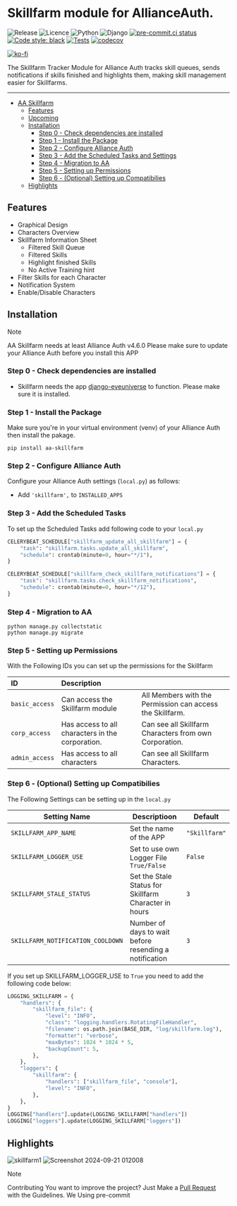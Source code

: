 # Skillfarm module for AllianceAuth.<a name="aa-skillfarm"></a>

![Release](https://img.shields.io/pypi/v/aa-skillfarm?label=release)
![Licence](https://img.shields.io/github/license/geuthur/aa-skillfarm)
![Python](https://img.shields.io/pypi/pyversions/aa-skillfarm)
![Django](https://img.shields.io/pypi/frameworkversions/django/aa-skillfarm.svg?label=django)
[![pre-commit.ci status](https://results.pre-commit.ci/badge/github/Geuthur/aa-skillfarm/master.svg)](https://results.pre-commit.ci/latest/github/Geuthur/aa-skillfarm/master)
[![Code style: black](https://img.shields.io/badge/code%20style-black-000000.svg)](https://github.com/psf/black)
[![Tests](https://github.com/Geuthur/aa-skillfarm/actions/workflows/autotester.yml/badge.svg)](https://github.com/Geuthur/aa-skillfarm/actions/workflows/autotester.yml)
[![codecov](https://codecov.io/gh/Geuthur/aa-skillfarm/graph/badge.svg?token=oFZPpgIXz4)](https://codecov.io/gh/Geuthur/aa-skillfarm)

[![ko-fi](https://ko-fi.com/img/githubbutton_sm.svg)](https://ko-fi.com/W7W810Q5J4)

The Skillfarm Tracker Module for Alliance Auth tracks skill queues, sends notifications if skills finished and highlights them, making skill management easier for Skillfarms.

______________________________________________________________________

- [AA Skillfarm](#aa-skillfarm)
  - [Features](#features)
  - [Upcoming](#upcoming)
  - [Installation](#features)
    - [Step 0 - Check dependencies are installed](#step0)
    - [Step 1 - Install the Package](#step1)
    - [Step 2 - Configure Alliance Auth](#step2)
    - [Step 3 - Add the Scheduled Tasks and Settings](#step3)
    - [Step 4 - Migration to AA](#step4)
    - [Step 5 - Setting up Permissions](#step5)
    - [Step 6 - (Optional) Setting up Compatibilies](#step6)
  - [Highlights](#highlights)

## Features<a name="features"></a>

- Graphical Design
- Characters Overview
- Skillfarm Information Sheet
  - Filtered Skill Queue
  - Filtered Skills
  - Highlight finished Skills
  - No Active Training hint
- Filter Skills for each Character
- Notification System
- Enable/Disable Characters

## Installation<a name="installation"></a>

> [!NOTE]
> AA Skillfarm needs at least Alliance Auth v4.6.0
> Please make sure to update your Alliance Auth before you install this APP

### Step 0 - Check dependencies are installed<a name="step0"></a>

- Skillfarm needs the app [django-eveuniverse](https://apps.allianceauth.org/apps/detail/django-eveuniverse) to function. Please make sure it is installed.

### Step 1 - Install the Package<a name="step1"></a>

Make sure you're in your virtual environment (venv) of your Alliance Auth then install the pakage.

```shell
pip install aa-skillfarm
```

### Step 2 - Configure Alliance Auth<a name="step2"></a>

Configure your Alliance Auth settings (`local.py`) as follows:

- Add `'skillfarm',` to `INSTALLED_APPS`

### Step 3 - Add the Scheduled Tasks<a name="step3"></a>

To set up the Scheduled Tasks add following code to your `local.py`

```python
CELERYBEAT_SCHEDULE["skillfarm_update_all_skillfarm"] = {
    "task": "skillfarm.tasks.update_all_skillfarm",
    "schedule": crontab(minute=0, hour="*/1"),
}

CELERYBEAT_SCHEDULE["skillfarm_check_skillfarm_notifications"] = {
    "task": "skillfarm.tasks.check_skillfarm_notifications",
    "schedule": crontab(minute=0, hour="*/12"),
}
```

### Step 4 - Migration to AA<a name="step4"></a>

```shell
python manage.py collectstatic
python manage.py migrate
```

### Step 5 - Setting up Permissions<a name="step5"></a>

With the Following IDs you can set up the permissions for the Skillfarm

| ID             | Description                                      |                                                           |
| :------------- | :----------------------------------------------- | :-------------------------------------------------------- |
| `basic_access` | Can access the Skillfarm module                  | All Members with the Permission can access the Skillfarm. |
| `corp_access`  | Has access to all characters in the corporation. | Can see all Skillfarm Characters from own Corporation.    |
| `admin_access` | Has access to all characters                     | Can see all Skillfarm Characters.                         |

### Step 6 - (Optional) Setting up Compatibilies<a name="step6"></a>

The Following Settings can be setting up in the `local.py`

| Setting Name                      | Descriptioon                                           | Default       |
| --------------------------------- | ------------------------------------------------------ | ------------- |
| `SKILLFARM_APP_NAME`              | Set the name of the APP                                | `"Skillfarm"` |
| `SKILLFARM_LOGGER_USE`            | Set to use own Logger File `True/False`                | `False`       |
| `SKILLFARM_STALE_STATUS`          | Set the Stale Status for Skillfarm Character in hours  | `3`           |
| `SKILLFARM_NOTIFICATION_COOLDOWN` | Number of days to wait before resending a notification | `3`           |

If you set up SKILLFARM_LOGGER_USE to `True` you need to add the following code below:

```python
LOGGING_SKILLFARM = {
    "handlers": {
        "skillfarm_file": {
            "level": "INFO",
            "class": "logging.handlers.RotatingFileHandler",
            "filename": os.path.join(BASE_DIR, "log/skillfarm.log"),
            "formatter": "verbose",
            "maxBytes": 1024 * 1024 * 5,
            "backupCount": 5,
        },
    },
    "loggers": {
        "skillfarm": {
            "handlers": ["skillfarm_file", "console"],
            "level": "INFO",
        },
    },
}
LOGGING["handlers"].update(LOGGING_SKILLFARM["handlers"])
LOGGING["loggers"].update(LOGGING_SKILLFARM["loggers"])
```

## Highlights<a name="highlights"></a>

![skillfarm1](https://github.com/user-attachments/assets/b7a99b75-39c0-4349-84ae-89c5c48262c2)
![Screenshot 2024-09-21 012008](https://github.com/user-attachments/assets/567197cc-c55f-4b0e-b470-d4ceeadcfb15)

> [!NOTE]
> Contributing
> You want to improve the project?
> Just Make a [Pull Request](https://github.com/Geuthur/aa-skillfarm/pulls) with the Guidelines.
> We Using pre-commit
